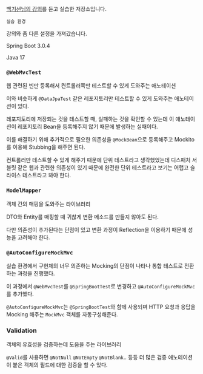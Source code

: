 [백기선님의 강의](https://www.inflearn.com/course/spring_rest-api/dashboard)를 듣고 실습한 저장소입니다.

`실습 환경`

강의와 좀 다른 설정을 가져갔습니다.

Spring Boot 3.0.4

Java 17

### `@WebMvcTest`

웹 관련된 빈만 등록해서 컨트롤러쪽만 테스트할 수 있게 도와주는 애노테이션

이와 비슷하게 `@DataJpaTest` 같은 레포지토리만 테스트할 수 있게 도와주는 애노테이션이 있다.

레포지토리에 저장되는 것을 테스트할 때, 실패하는 것을 확인할 수 있는데 이 애노테이션이 레포지토리 Bean을 등록해주지 않기 때문에 발생하는 실패이다. 

이를 해결하기 위해 추가적으로 필요한 의존성을 `@MockBean`으로 등록해주고 Mockito를 이용해 Stubbing을 해주면 된다.

컨트롤러만 테스트할 수 있게 해주기 때문에 단위 테스트라고 생각했었는데 디스패처 서블릿 같은 웹과 관련한 의존성이 있기 때문에 완전한 단위 테스트라고 보기는 어렵고 슬라이스 테스트라고 봐야 한다.

### `ModelMapper`

객체 간의 매핑을 도와주는 라이브러리

DTO와 Entity를 매핑할 때 귀찮게 변환 메소드를 만들지 않아도 된다. 

다만 의존성이 추가된다는 단점이 있고 변환 과정이 Reflection을 이용하기 때문에 성능을 고려해야 한다.

### `@AutoConfigureMockMvc`

실습 환경에서 구현체의 너무 의존하는 Mocking의 단점이 나타나 통합 테스트로 전환하는 과정을 진행했다.

이 과정에서 `@WebMvcTest`를 `@SpringBootTest`로 변경하고 `@AutoConfigureMockMvc`를 추가했다.

`@AutoConfigureMockMvc`는 `@SpringBootTest`와 함께 사용되며 HTTP 요청과 응답을 Mocking 해주는 `MockMvc` 객체를 자동구성해준다. 

### Validation

객체의 유효성을 검증하는데 도움을 주는 라이브러리

`@Valid`를 사용하면 `@NotNull` `@NotEmpty` `@NotBlank`.. 등등 더 많은 검증 애노테이션이 붙은 객체의 필드에 대한 검증을 할 수 있다.
    
